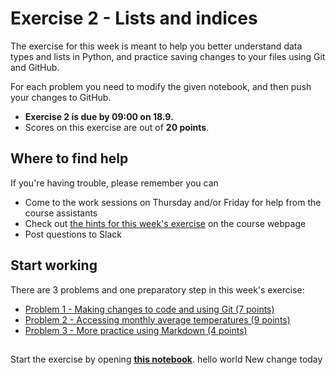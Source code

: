 # Exercise 2 - Lists and indices

The exercise for this week is meant to help you better understand data types and lists in Python, and practice saving changes to your files using Git and GitHub.

For each problem you need to modify the given notebook, and then push your changes to GitHub.


- **Exercise 2 is due by 09:00 on 18.9.**
- Scores on this exercise are out of **20 points**.

## Where to find help

If you're having trouble, please remember you can

- Come to the work sessions on Thursday and/or Friday for help from the course assistants
- Check out [the hints for this week's exercise](https://geo-python.github.io/site/lessons/L2/exercise-2.html) on the course webpage
- Post questions to Slack

## Start working

There are 3 problems and one preparatory step in this week's exercise:

 - [Problem 1 - Making changes to code and using Git (7 points)](Exercise-2.ipynb)
 - [Problem 2 - Accessing monthly average temperatures (9 points)](Exercise-2.ipynb)
 - [Problem 3 - More practice using Markdown (4 points)](Exercise-2.ipynb)


## 
Start the exercise by opening **[this notebook](Exercise-2.ipynb)**.
hello world
New change today